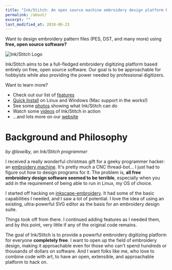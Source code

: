 ```yaml
---
title: "Ink/Stitch: An open source machine embroidery design platform based on Inkscape"
permalink: /about/
excerpt: ""
last_modified_at: 2018-06-23
---
```

Want to design embroidery pattern files (PES, DST, and many more) using **free, open source software?**

![Ink/Stitch Logo](https://user-images.githubusercontent.com/11083514/41197881-e862e07a-6c62-11e8-89d6-32915e52bece.png)

Ink/Stitch aims to be a full-fledged embroidery digitizing platform based entirely on free, open source software.  Our goal is to be approachable for hobbyists while also providing the power needed by professional digitizers.

Want to learn more?

* Check out our list of [features](/features/)
* [Quick Install](/docs/install/) on Linux and Windows (Mac support in the works!)
* See some [photos](/tutorials/inspiration/) showing what Ink/Stitch can do
* Watch some [videos](/tutorials/video/) of Ink/Stitch in action
* ...and lots more on our [website](/)

# Background and Philosophy

_by @lexelby, an Ink/Stitch programmer_

I received a really wonderful christmas gift for a geeky programmer hacker: an [embroidery machine](http://www.brother-usa.com/homesewing/ModelDetail.aspx?ProductID=SE400).  It's pretty much a CNC thread-bot... I just had to figure out how to design programs for it.  The problem is, **all free embroidery design software seemed to be terrible**, especially when you add in the requirement of being able to run in Linux, my OS of choice.

I started off hacking on [inkscape-embroidery](http://www.jonh.net/~jonh/inkscape-embroidery/).  It had some of the basic capabilities I needed, and I saw a lot of potential.  I love the idea of using an existing, ultra-powerful SVG editor as the basis for an embroidery design suite.

Things took off from there.  I continued adding features as I needed them, and by this point, very little if any of the original code remains.

The goal of Ink/Stitch is to provide a powerful embroidery digitizing platform for everyone **completely free**.  I want to open up the field of embroidery design, making it approachable even for those who can't spend hundreds or thousands of dollars on software.  And I want folks like me, who love to combine code with art, to have an open, extensible, and approachable platform to hack on.

